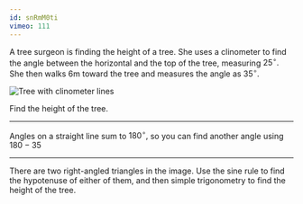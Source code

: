 ```yaml
---
id: snRmM0ti
vimeo: 111
---
```


A tree surgeon is finding the height of a tree. She uses a clinometer to find the angle between the horizontal and the top of the tree, measuring $25^{\circ}.$ She then walks $6\text{m}$ toward the tree and measures the angle as $35^{\circ}.$

![Tree with clinometer lines](/img/learn/trig-09.svg)

Find the height of the tree.

---

Angles on a straight line sum to $180^{\circ},$ so you can find another angle using $180 - 35$

---

There are two right-angled triangles in the image. Use the sine rule to find the hypotenuse of either of them, and then simple trigonometry to find the height of the tree.
